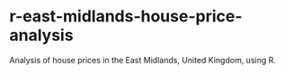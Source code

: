 # r-east-midlands-house-price-analysis
Analysis of house prices in the East Midlands, United Kingdom, using R.
